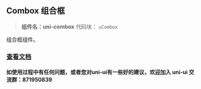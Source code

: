 

## Combox 组合框
> **组件名：uni-combox**
> 代码块： `uCombox`


组合框组件。

### [查看文档](https://uniapp.dcloud.io/component/uniui/uni-combox)
#### 如使用过程中有任何问题，或者您对uni-ui有一些好的建议，欢迎加入 uni-ui 交流群：871950839 
